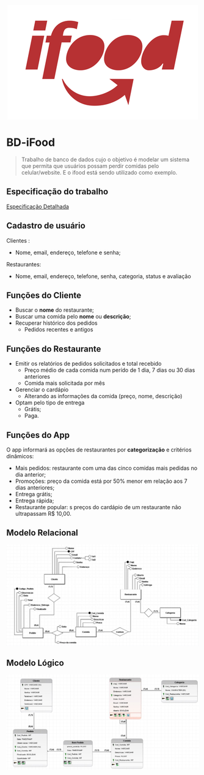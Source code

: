 <p align="center">
  <img src=".github/ifood-logo.png"></img>
</p>

# BD-iFood

> Trabalho de banco de dados cujo o objetivo é modelar um sistema que permita que usuários possam perdir comidas pelo celular/website. E o ifood está sendo utilizado como exemplo.


<!-- 
<p align="center">
  <a href="#prerequisites">Prerequisites</a>&nbsp;&nbsp;&nbsp;|&nbsp;&nbsp;&nbsp;
  <a href="#objective">Objective</a>&nbsp;&nbsp;&nbsp;|&nbsp;&nbsp;&nbsp;
  <a href="#input-setup">Input Setup</a>&nbsp;&nbsp;&nbsp;|&nbsp;&nbsp;&nbsp;
  <a href="#run">Run</a>&nbsp;&nbsp;&nbsp;|&nbsp;&nbsp;&nbsp;
  <a href="#License">License</a>
</p>
-->
## Especificação do trabalho

<!-- 
[Link da especificação](https://docs.google.com/document/d/11Q4mNhD8sqPiyCn2J5m7lRMixcJnaxIFvJiu-09__uk/edit?usp=sharing)
-->
<a href="https://docs.google.com/document/d/11Q4mNhD8sqPiyCn2J5m7lRMixcJnaxIFvJiu-09__uk/edit?usp=sharing" target="_blank">Especificação Detalhada</a>

## Cadastro de usuário

Clientes :

* Nome, email, endereço, telefone e senha;

Restaurantes: 

* Nome, email, endereço, telefone, senha, categoria, status e avaliação

## Funções do Cliente

* Buscar o **nome** do restaurante;
* Buscar uma comida pelo **nome** ou **descrição**;
* Recuperar histórico dos pedidos
	* Pedidos recentes e antigos

## Funções do Restaurante

* Emitir os relatórios de pedidos solicitados e total recebido
	* Preço médio de cada comida num perído de 1 dia, 7 dias ou 30 dias anteriores
	* Comida mais solicitada por mês
* Gerenciar o cardápio
	* Alterando as informações da comida (preço, nome, descrição)
* Optam pelo tipo de entrega
	* Grátis; 
	* Paga.

## Funções do App

O app informará as opções de restaurantes por **categorização** e critérios dinâmicos: 

* Mais pedidos: restaurante com uma das cinco comidas mais pedidas no dia anterior;
* Promoções: preço da comida está por 50% menor em relação aos 7 dias anteriores;
* Entrega grátis;
* Entrega rápida;
* Restaurante popular: s preços do cardápio de um restaurante não ultrapassam R$ 10,00.


## Modelo Relacional

<p align="center">
  <img src=".github/ifood-model.jpg"></img>
</p>


## Modelo Lógico

<p align="center">
  <img src=".github/ifood-logic.jpg"></img>
</p>
